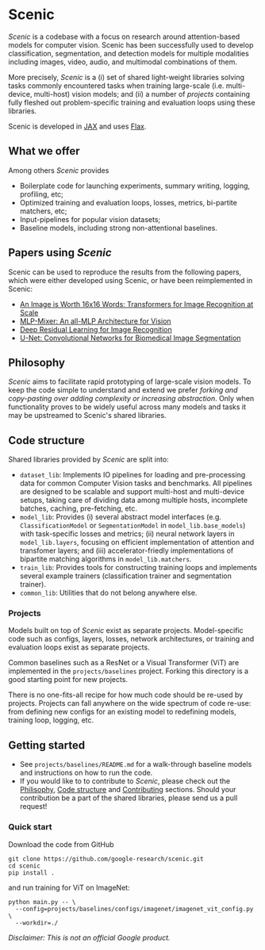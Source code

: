 # Scenic

*Scenic* is a codebase with a focus on research around attention-based models
for computer vision. Scenic has been successfully used to develop
classification, segmentation, and detection models for multiple modalities
including images, video, audio, and multimodal combinations of them.

More precisely, *Scenic* is a (i) set of shared light-weight libraries solving
tasks commonly encountered tasks when training large-scale (i.e. multi-device,
multi-host) vision models; and (ii) a number of *projects* containing fully
fleshed out problem-specific training and evaluation loops using these
libraries.

Scenic is developed in [JAX](https://github.com/google/jax) and uses
[Flax](https://github.com/google/flax).

## What we offer
Among others *Scenic* provides

* Boilerplate code for launching experiments, summary writing, logging,
  profiling, etc;
* Optimized training and evaluation loops, losses, metrics, bi-partite matchers,
  etc;
* Input-pipelines for popular vision datasets;
* Baseline models, including strong non-attentional baselines.


## Papers using *Scenic*
Scenic can be used to reproduce the results from the following papers, which
were either developed using Scenic, or have been reimplemented in Scenic:

* [An Image is Worth 16x16 Words: Transformers for Image Recognition at Scale](https://arxiv.org/abs/2010.11929)
* [MLP-Mixer: An all-MLP Architecture for Vision](https://arxiv.org/abs/2105.01601)
* [Deep Residual Learning for Image Recognition](https://arxiv.org/abs/1512.03385)
* [U-Net: Convolutional Networks for Biomedical Image Segmentation](https://arxiv.org/abs/1505.04597)


<a name="philosophy"></a>
## Philosophy
*Scenic* aims to facilitate rapid prototyping of large-scale vision models. To
keep the code simple to understand and extend we prefer *forking and
copy-pasting over adding complexity or increasing abstraction*. Only when
functionality proves to be widely useful across many models and tasks it may be
upstreamed to Scenic's shared libraries.


<a name="code_structure"></a>
## Code structure
Shared libraries provided by *Scenic*  are split into:

* `dataset_lib`: Implements IO pipelines for loading and pre-processing data
  for common Computer Vision tasks and benchmarks. All pipelines are designed to
  be scalable and support multi-host and multi-device setups, taking care of
  dividing data among multiple hosts, incomplete batches, caching, pre-fetching,
  etc.
* `model_lib`: Provides (i) several abstract model interfaces (e.g.
  `ClassificationModel` or `SegmentationModel` in `model_lib.base_models`) with
  task-specific losses and metrics; (ii) neural network layers in
  `model_lib.layers`, focusing on efficient implementation of attention and
  transfomer layers; and (iii) accelerator-friedly implementations of bipartite
  matching algorithms in `model_lib.matchers`.
* `train_lib`: Provides tools for constructing training loops and implements
  several example trainers (classification trainer and segmentation trainer).
* `common_lib`: Utilities that do not belong anywhere else.


### Projects
Models built on top of *Scenic* exist as separate projects. Model-specific code
such as configs, layers, losses, network architectures, or training and
evaluation loops exist as separate projects.

Common baselines such as a ResNet or a Visual Transformer (ViT) are implemented
in the `projects/baselines` project. Forking this directory is a good starting
point for new projects.

There is no one-fits-all recipe for how much code should be re-used by projects.
Projects can fall anywhere on the wide spectrum of code re-use: from defining
new configs for an existing model to redefining models, training loop, logging,
etc.


## Getting started
* See `projects/baselines/README.md` for a walk-through baseline models and
  instructions on how to run the code.
* If you would like to to contribute to *Scenic*, please check out the
  [Philisophy](#philosophy), [Code structure](#code_structure) and
  [Contributing](CONTRIBUTING.md) sections.
  Should your contribution be a part of the shared libraries, please send us a
  pull request!


### Quick start
Download the code from GitHub

```
git clone https://github.com/google-research/scenic.git
cd scenic
pip install .
```

and run training for ViT on ImageNet:

```
python main.py -- \
  --config=projects/baselines/configs/imagenet/imagenet_vit_config.py \
  --workdir=./
```

_Disclaimer: This is not an official Google product._
